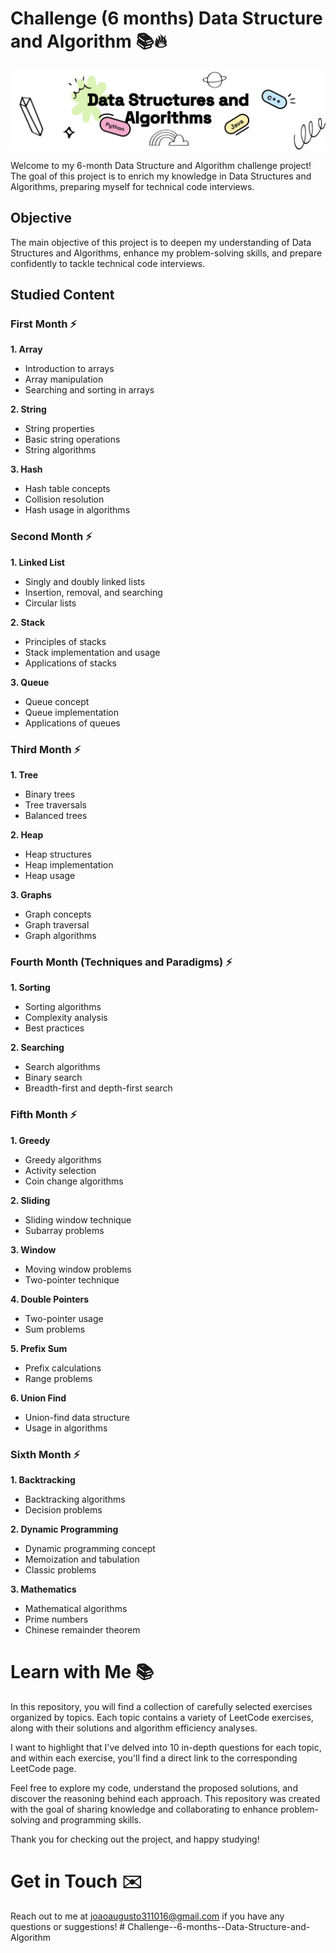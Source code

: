 # Challenge (6 months) Data Structure and Algorithm 📚🔥

![Data Structures and Algorithms](banner.svg)

Welcome to my 6-month Data Structure and Algorithm challenge project! The goal of this project is to enrich my knowledge in Data Structures and Algorithms, preparing myself for technical code interviews.

## Objective

The main objective of this project is to deepen my understanding of Data Structures and Algorithms, enhance my problem-solving skills, and prepare confidently to tackle technical code interviews.

## Studied Content

### First Month ⚡

**1. Array**
   - Introduction to arrays
   - Array manipulation
   - Searching and sorting in arrays

**2. String**
   - String properties
   - Basic string operations
   - String algorithms

**3. Hash**
   - Hash table concepts
   - Collision resolution
   - Hash usage in algorithms

### Second Month ⚡

**1. Linked List**
   - Singly and doubly linked lists
   - Insertion, removal, and searching
   - Circular lists

**2. Stack**
   - Principles of stacks
   - Stack implementation and usage
   - Applications of stacks

**3. Queue**
   - Queue concept
   - Queue implementation
   - Applications of queues

### Third Month ⚡

**1. Tree**
   - Binary trees
   - Tree traversals
   - Balanced trees

**2. Heap**
   - Heap structures
   - Heap implementation
   - Heap usage

**3. Graphs**
   - Graph concepts
   - Graph traversal
   - Graph algorithms

### Fourth Month (Techniques and Paradigms) ⚡

**1. Sorting**
   - Sorting algorithms
   - Complexity analysis
   - Best practices

**2. Searching**
   - Search algorithms
   - Binary search
   - Breadth-first and depth-first search

### Fifth Month ⚡

**1. Greedy**
   - Greedy algorithms
   - Activity selection
   - Coin change algorithms

**2. Sliding**
   - Sliding window technique
   - Subarray problems

**3. Window**
   - Moving window problems
   - Two-pointer technique

**4. Double Pointers**
   - Two-pointer usage
   - Sum problems

**5. Prefix Sum**
   - Prefix calculations
   - Range problems

**6. Union Find**
   - Union-find data structure
   - Usage in algorithms

### Sixth Month ⚡

**1. Backtracking**
   - Backtracking algorithms
   - Decision problems

**2. Dynamic Programming**
   - Dynamic programming concept
   - Memoization and tabulation
   - Classic problems

**3. Mathematics**
   - Mathematical algorithms
   - Prime numbers
   - Chinese remainder theorem

# Learn with Me 📚

In this repository, you will find a collection of carefully selected exercises organized by topics. Each topic contains a variety of LeetCode exercises, along with their solutions and algorithm efficiency analyses.

I want to highlight that I've delved into 10 in-depth questions for each topic, and within each exercise, you'll find a direct link to the corresponding LeetCode page.

Feel free to explore my code, understand the proposed solutions, and discover the reasoning behind each approach. This repository was created with the goal of sharing knowledge and collaborating to enhance problem-solving and programming skills.

Thank you for checking out the project, and happy studying!

# Get in Touch ✉️

Reach out to me at [joaoaugusto311016@gmail.com](mailto:joaoaugusto311016@gmail.com) if you have any questions or suggestions!
#   C h a l l e n g e - - 6 - m o n t h s - - D a t a - S t r u c t u r e - a n d - A l g o r i t h m 
 
 